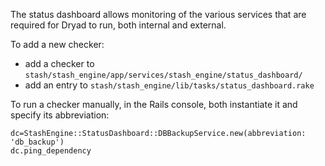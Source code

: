 
The status dashboard allows monitoring of the various services that
are required for Dryad to run, both internal and external.

To add a new checker:
- add a checker to `stash/stash_engine/app/services/stash_engine/status_dashboard/`
- add an entry to `stash/stash_engine/lib/tasks/status_dashboard.rake`

To run a checker manually, in the Rails console, both instantiate it
and specify its abbreviation:
```
dc=StashEngine::StatusDashboard::DBBackupService.new(abbreviation: 'db_backup')
dc.ping_dependency
```
